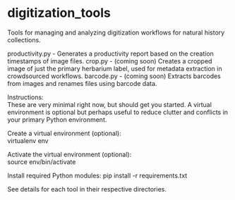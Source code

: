 # digitization_tools
Tools for managing and analyzing digitization workflows for natural history collections.

productivity.py - Generates a productivity report based on the creation timestamps of image files.
crop.py - (coming soon) Creates a cropped image of just the primary herbarium label, used for metadata extraction in crowdsourced workflows.
barcode.py - (coming soon) Extracts barcodes from images and renames files using barcode data.


Instructions:  
These are very minimal right now, but should get you started. A virtual environment is optional but perhaps useful to reduce clutter and conflicts in your primary Python environment.

Create a virtual environment (optional):  
virtualenv env

Activate the virtual environment (optional):  
source env/bin/activate

Install required Python modules:
pip install -r requirements.txt

See details for each tool in their respective directories.
